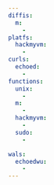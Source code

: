 ```yaml
---
diffis:
  m:
    -
platfs:
  hackmyvm:
    -
curls:
  echoed:
    -
functions:
  unix:
    -
  m:
    -
  hackmyvm:
    -
  sudo:
    -

wals:
  echoedwu:
    -
---
```

